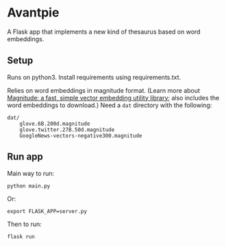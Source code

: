 # Avantpie

A Flask app that implements a new kind of thesaurus based on word embeddings.

## Setup

Runs on python3. Install requirements using requirements.txt. 

Relies on word embeddings in magnitude format. (Learn more about [Magnitude: a fast, simple vector embedding utility library](https://github.com/plasticityai/magnitude); also includes the word embeddings to download.) Need a `dat` directory with the following:

```
dat/
    glove.6B.200d.magnitude
    glove.twitter.27B.50d.magnitude
    GoogleNews-vectors-negative300.magnitude
```

## Run app

Main way to run:

`python main.py`

Or:

`export FLASK_APP=server.py`

Then to run:

`flask run`
